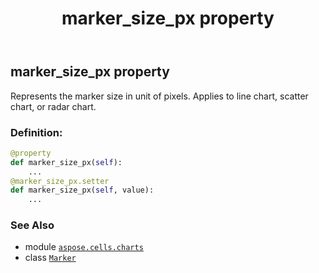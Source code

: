 ﻿---
title: marker_size_px property
second_title: Aspose.Cells for Python via .NET API References
description: 
type: docs
weight: 100
url: /aspose.cells.charts/marker/marker_size_px/
is_root: false
---

## marker_size_px property


Represents the marker size in unit of pixels. Applies to line chart, scatter chart, or radar chart.
### Definition:
```python
@property
def marker_size_px(self):
    ...
@marker_size_px.setter
def marker_size_px(self, value):
    ...
```

### See Also
* module [`aspose.cells.charts`](../../)
* class [`Marker`](/cells/python-net/aspose.cells.charts/marker)
